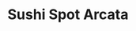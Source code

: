 ---
layout: place
title: "Sushi Spot Arcata"
permalink: /california/arcata/sushi-spot-arcata.html
stateAbbr: CA
stateName: California
cityName: Arcata
place_id: ChIJN2Fegu1a0VQRaxjwODqBtQA
photos:
  - name: >-
      places/ChIJN2Fegu1a0VQRaxjwODqBtQA/photos/AUy1YQ24f9J6C4I2m28M6Zi1_cphkuQfriwD3YF1tjxdrVhwXZgqh2Xs_FV0FgPda2j6rsHnqC_mtFy8oY81KFQVV32U5UxeIR4ljB1CGX8lclVn4l2Ez1JwuUxKqAV_vBtJE2KGQsTRwCCRimXm6UhAUO6NYG_8SYmJaL0hYTLUXv8MUU-ZQokM2vHeYwMY9xng3llcuAHxNKsHKqHLE9WGWnYb27ZwnehsvjNjzwADAF_ES37IVno66kvnfpSUX5Dl_hDancsIweRTre-vuk1x8ZBRzauSuW8u8RpfAUs159h83HppmQBuM_OGy90E25OFLW9hMqypjuhHOqccjD86XSsOgy2M2uHAOKSG_Gg2VGqu8gatDJ8_62QJv-PhtEiUCH48K2HexhzGsiTpJ0yJ1JsQqZYeFjeA2CiwJVF9BO_bI9Or
    widthPx: 3000
    heightPx: 4000
    authorAttributions:
      - displayName: Timoteo Boldton
        uri: https://maps.google.com/maps/contrib/106579144904862025933
        photoUri: >-
          https://lh3.googleusercontent.com/a-/ALV-UjUpUHEUZSUPviGuqdU9-JhakGCEpSl0pOqgoBwmSPY165xDw1Vq=s100-p-k-no-mo
    flagContentUri: >-
      https://www.google.com/local/imagery/report/?cb_client=maps_api_places.places_api&image_key=!1e10!2sCIHM0ogKEICAgICZlM6n3AE&hl=en-US
    googleMapsUri: >-
      https://www.google.com/maps/place//data=!3m4!1e2!3m2!1sCIHM0ogKEICAgICZlM6n3AE!2e10!4m2!3m1!1s0x54d15aed825e6137:0xb5813a38f0186b
  - name: >-
      places/ChIJN2Fegu1a0VQRaxjwODqBtQA/photos/AUy1YQ13MQJGa8s7t1HzoQ3UIdrneBbZLYXHHqvbA7ze_5WcFT8XDSgsMHRkdBD_Q2k67t5aDFO8n1L5vFvxqJxfGk6hxAn_kSYiOnaIDHu1tkUvdVEhN7k1HGtwyfXAs7wWI2JtDcOiaKsRAem5SuYUoN3TJxC0eQ26RNvVIEN9rQkZwxdIaGaKEmXmo3MvavCkDzr-by2RGBn9phg9M_ZK6PMuh18BdushdZ-PlWnOe7liyQTgyBkvgKs7qfaPepP6hwYCX8S5OQIn47hmI-nXjY9Rm5x9DTY810HqwYtAES40Sw
    widthPx: 4032
    heightPx: 2269
    authorAttributions:
      - displayName: Sushi Spot Arcata
        uri: https://maps.google.com/maps/contrib/113183687709007549422
        photoUri: >-
          https://lh3.googleusercontent.com/a-/ALV-UjWq6yOiQ7X0_bFRw1UWEJ_2b0JOmyPyu5o0TEgX8Awi4XV5FYE=s100-p-k-no-mo
    flagContentUri: >-
      https://www.google.com/local/imagery/report/?cb_client=maps_api_places.places_api&image_key=!1e10!2sAF1QipNypK1MGKf5XVAlFozAJkWYhBkOKlfAjGO_1QGi&hl=en-US
    googleMapsUri: >-
      https://www.google.com/maps/place//data=!3m4!1e2!3m2!1sAF1QipNypK1MGKf5XVAlFozAJkWYhBkOKlfAjGO_1QGi!2e10!4m2!3m1!1s0x54d15aed825e6137:0xb5813a38f0186b
  - name: >-
      places/ChIJN2Fegu1a0VQRaxjwODqBtQA/photos/AUy1YQ2sYWB2p53DDabyV2mCNrpEDarrHObXVgsw_50_qR3hAs9rYWfxtMEDAD1Jg1NMSg-bAwpe6dDWs2Q04zeGWOzYQeAz66qQq0o2OElZ8nN3edWBgs0elrYuNvVpnfvSmN0VCqBjGTPuZ5CgLU8vqqj2zsue94h59iDUn_vPP2UtGcPaEstR9QRLDQ6mblxeTNv7NG__tIZAQMoWtms6G9TsXUz30M8-o8qnys87CFJZHbmkqqH2kTUpBJKjO_Unps3GIaT0W7tBZxy9_fNihH2K7wmpqBpto7ywCO09L6HTUyk07kPBwW6LcH5p_v212yVrPaUSk_PPNAT5gmkS98Dv1cE-ZKzfEFgBOVZQD0-f1XAcTscPXVjE2WeDBCgOO7Kbm4Z9tedaz3DF7nQ_BC86WRPKZzk3-kiBNTjlaLcMnw
    widthPx: 3024
    heightPx: 3319
    authorAttributions:
      - displayName: Kendall Moore
        uri: https://maps.google.com/maps/contrib/110854052400107897941
        photoUri: >-
          https://lh3.googleusercontent.com/a-/ALV-UjWyp90eOn-WjfSTsZq45sBz8oKigkK-8i-NwxOgH_PoeBrCiQg=s100-p-k-no-mo
    flagContentUri: >-
      https://www.google.com/local/imagery/report/?cb_client=maps_api_places.places_api&image_key=!1e10!2sCIHM0ogKEICAgMCw1-y-Gw&hl=en-US
    googleMapsUri: >-
      https://www.google.com/maps/place//data=!3m4!1e2!3m2!1sCIHM0ogKEICAgMCw1-y-Gw!2e10!4m2!3m1!1s0x54d15aed825e6137:0xb5813a38f0186b
  - name: >-
      places/ChIJN2Fegu1a0VQRaxjwODqBtQA/photos/AUy1YQ28KQ6s7Tx-w3cUvbpa9I_TcVmeoEC9Qj3L4DUP-ONyVkGQ8LBH_xyViYskaYZMHqooW3NAaGvPBUNlCKdyA-YzBVxYuudKAOgEjfPqVoy0b7lu_1fnYGt9UWrAzKOLm7m9UnFxn36VxQERkBXvGay72dlrBfffC8abZ0zXH3_cexis5cSxwcnpMpmLxEVxdRcmEfqGirXr95MhfqbSjmKrtdirAkr6psM5StGTR0IKw6adN-nI2nVLMcPY87A_sjDRMf-7UPID6h3_1oUx1JmOkj8rt2VvnPvwO_ijkeWdJu5lrmBGa5yqoWn86mLE9BzYRYtLlM5WK4Cvra2Z6-N0V0awVWKb5pjKx3uMq4vJxe4El6Ufp7fInnEpm2VCn7fjS-3fqQR-3SpRNiCOdCwSteBN3K3boJ79JZ73EcJosUh3
    widthPx: 4032
    heightPx: 3024
    authorAttributions:
      - displayName: Bethany Weeks
        uri: https://maps.google.com/maps/contrib/103095583118360371324
        photoUri: >-
          https://lh3.googleusercontent.com/a-/ALV-UjUDBmiP0sIPnNKkPEDiG2R10nBQuif9sZdzPoqyfAG_Y87N0LH3=s100-p-k-no-mo
    flagContentUri: >-
      https://www.google.com/local/imagery/report/?cb_client=maps_api_places.places_api&image_key=!1e10!2sCIHM0ogKEICAgICr2e6kjgE&hl=en-US
    googleMapsUri: >-
      https://www.google.com/maps/place//data=!3m4!1e2!3m2!1sCIHM0ogKEICAgICr2e6kjgE!2e10!4m2!3m1!1s0x54d15aed825e6137:0xb5813a38f0186b
  - name: >-
      places/ChIJN2Fegu1a0VQRaxjwODqBtQA/photos/AUy1YQ3pOU2DiRxm7csCF91l1eAGW2waYD_eyAChCyQS-Aef_3Z1IZaGFlMMjGe7WuW_ZCgOHfoKgoDXC1omOI_V5aoDmOTBgbmqExOiskjU-pJSMvw1qoq7yzr5iSGeKUsWn3JtGnYGAApQfusuN01LZ4L_PXS6E_-coyahGnKREFar-o_nGUvOIl2McAmVD19MSxl7DBRHr09dcov9nCwOqmRrKLDbqOBN5Y544DJiznAUrYtC2zgJdjbUOdZ_YiVD_OjN1ubOhXjGiPnSKCHzlH5EUmVubLrVI3I1r4Qz2a2PxYXnUjpCtwHjJHSI4Bqd8WPoRhMsoL9FftAUp4u1CjFYTao8gTBeAbZ4K9TL6uJ9TiJjQ_6cgnanQB_AF-h2JvrqHEiSjvEzggJ6nGLeFjVZkE213cgLZQY8v7iDj2x14usH
    widthPx: 3024
    heightPx: 2289
    authorAttributions:
      - displayName: Kendall Moore
        uri: https://maps.google.com/maps/contrib/110854052400107897941
        photoUri: >-
          https://lh3.googleusercontent.com/a-/ALV-UjWyp90eOn-WjfSTsZq45sBz8oKigkK-8i-NwxOgH_PoeBrCiQg=s100-p-k-no-mo
    flagContentUri: >-
      https://www.google.com/local/imagery/report/?cb_client=maps_api_places.places_api&image_key=!1e10!2sCIHM0ogKEICAgMCw1-y-6wE&hl=en-US
    googleMapsUri: >-
      https://www.google.com/maps/place//data=!3m4!1e2!3m2!1sCIHM0ogKEICAgMCw1-y-6wE!2e10!4m2!3m1!1s0x54d15aed825e6137:0xb5813a38f0186b
  - name: >-
      places/ChIJN2Fegu1a0VQRaxjwODqBtQA/photos/AUy1YQ1yN89pewdnJN2PgZh7cXswKWJyuMEkrjeKBpeaAspUSDeqdUBGgUzDo6afW-iXBVvKUU_Vp3yPYQJ5i0nmNYQjr6Z1PHvb-6blvPp_n6dt66oebEelngbx3pKSmM2TGy1W6UMlVhKREuJrpM1tEaTX7WTHsVhznAeKEGD_EZwSHqiT5kHezaUzKebYhEnNskEXlM_BMOlSXqpzNYj_Coqqnq2BHaKhSVIiF2q2ClvRM3HdNy8PEaaUYzP3qW8DE-HxjKxV-k0ctYFn7mxr7GqJqmSpywWtkDIOcDvpzxYqIY5QGIEj0AyWUpDCAZxHda4YilsDg95nntNaF25vH7zKcxVpSXzZniJOL0tH_YY3O8NWqj1E-IwHq9LziHtgetFcJZMSKlTz8PVnR_cGugUCpFfi-vptWyqbZmdEazA
    widthPx: 2378
    heightPx: 1783
    authorAttributions:
      - displayName: Kendall Moore
        uri: https://maps.google.com/maps/contrib/110854052400107897941
        photoUri: >-
          https://lh3.googleusercontent.com/a-/ALV-UjWyp90eOn-WjfSTsZq45sBz8oKigkK-8i-NwxOgH_PoeBrCiQg=s100-p-k-no-mo
    flagContentUri: >-
      https://www.google.com/local/imagery/report/?cb_client=maps_api_places.places_api&image_key=!1e10!2sCIHM0ogKEICAgMCw1-y-Ow&hl=en-US
    googleMapsUri: >-
      https://www.google.com/maps/place//data=!3m4!1e2!3m2!1sCIHM0ogKEICAgMCw1-y-Ow!2e10!4m2!3m1!1s0x54d15aed825e6137:0xb5813a38f0186b
  - name: >-
      places/ChIJN2Fegu1a0VQRaxjwODqBtQA/photos/AUy1YQ0B0Ytfv5hBm6UE5_fTTOwY6TR2otcJv6rBML0i5BjZKU_l01Kk8JfX8xCas8mCAdYN2lGinR7B9xrLHexetqqtKHteLtpjkL0qWimVvXFWVDwrbrDTksHz0kbEWYoFErGz2jtvpxF6eh88_nOQYJEERZ0PkNHwSRrxndGZeR7eN1wPY66bu4zkQaP6lja4-gfEzaU-Srpl-jffP3lkGJi73iVAuFLEaEy9Xv-EIGq1fdjLg9VzZ4NCwdPohpR9E3WUXo9wxePc9EaDyjx1hKN69jx_KMDep3PgE4VVo3z4oBxOwYn3FBoY3ufsHMOGCkMRtLvYPn3IMxcbi6D9rvBH-B4YFELLVPwFtE21wkv8psSFpigeiy5UYjoc0DPn4fhZ8oHPEc7g1HmimlSrI701IO1gCyRzpU7XbDISJqkCSo3_LjjdGme4QjTDsswj
    widthPx: 3072
    heightPx: 4080
    authorAttributions:
      - displayName: William Pinnix
        uri: https://maps.google.com/maps/contrib/111703105441656309667
        photoUri: >-
          https://lh3.googleusercontent.com/a-/ALV-UjXLzEpj5WOK_ej1z-cv2Rgj7PHemrgROnC1lgIknyYSm2nCsq5R=s100-p-k-no-mo
    flagContentUri: >-
      https://www.google.com/local/imagery/report/?cb_client=maps_api_places.places_api&image_key=!1e10!2sCIABIhADyc5UPxvPgGe2RhMAA3OK&hl=en-US
    googleMapsUri: >-
      https://www.google.com/maps/place//data=!3m4!1e2!3m2!1sCIABIhADyc5UPxvPgGe2RhMAA3OK!2e10!4m2!3m1!1s0x54d15aed825e6137:0xb5813a38f0186b
  - name: >-
      places/ChIJN2Fegu1a0VQRaxjwODqBtQA/photos/AUy1YQ3mrf3SSeljrK9kD2aaqE_TQMahFvCSdPUk1sfSe-9ANVDF_YVbKeMsDTesbEgIgs9lF22mU2btYyWcjKc9loEDHz0kU2A2YG3ofQl4wJfOyH6fSSIBoSIANTnW-EnvpM41eMGspvM14YJZRSw4ozPkNQQe9Oe8g3pl1mUA26GIkai8lhhAHVnRH54yo3C_UKCdHWbWKNYhMkwnNWdBX0o0Q7LjfuJ5jAY4KMhzrlhWhRAQTWCsogvPANdEuXq6sztV83TJNJmupageIQECxwU4LfQ0mhWS-QAUeaZOW2naEMqXbzB3Dg0Rv0rSPFFMXyqgXum0DYZu12pG8gX09ABVUbeDHkqz8_gBYS8vYvUygMS6nx3AJ5StmavTeyd5YumcgAZpoSdgxUE0kjsdyO1bm41K2edRgh9-myz5elo
    widthPx: 4032
    heightPx: 3024
    authorAttributions:
      - displayName: Alina Ferguson
        uri: https://maps.google.com/maps/contrib/109288730612499670661
        photoUri: >-
          https://lh3.googleusercontent.com/a-/ALV-UjX03OsOkeAjK4dPQTWhxxxNO-GANk_ZHexvdjEliSf4TCpx9B9T=s100-p-k-no-mo
    flagContentUri: >-
      https://www.google.com/local/imagery/report/?cb_client=maps_api_places.places_api&image_key=!1e10!2sCIHM0ogKEICAgID2qquIbg&hl=en-US
    googleMapsUri: >-
      https://www.google.com/maps/place//data=!3m4!1e2!3m2!1sCIHM0ogKEICAgID2qquIbg!2e10!4m2!3m1!1s0x54d15aed825e6137:0xb5813a38f0186b
  - name: >-
      places/ChIJN2Fegu1a0VQRaxjwODqBtQA/photos/AUy1YQ092SdnSPHJkGsB9CroufoWTtAxckiS_ixc-I_CqTL08ZW9HI_x-Lf3asPGqMR8h9CXNyuqBYLZ2Iua2SWQOsEdOhjMhm4dCJ7QWtsNmSMb4lsTyGVIkWZg2_gVflDHDlxxEKwcV8B9hlwBD4N886a4bc2NiTJQr72G10xeyRmKa1MtLiCalhn4BGihvmCBVgm_StimABD0C3iFzuHbzsb1X8uIlwXtSDE9_F-ZdMcmEiCX2tKLF0kaqgTTDxmjYJRsbrzOPT-F5O646gorYA_8zda-nILqbtCY7fUEyyTkijeQ97fVhCeVmeoEz5OWrTQ3RNPPYWtMtFA8S-V1OIhOXg8CxBDhUExH9RljZSgC83aXibTCcVqU1l27TrEbIjimqDgWaL24jlTLaJ6lvyLXxh-vEYigTgWJSTOXOD-V9Q
    widthPx: 3000
    heightPx: 4000
    authorAttributions:
      - displayName: Kolohe
        uri: https://maps.google.com/maps/contrib/114348602407311644089
        photoUri: >-
          https://lh3.googleusercontent.com/a-/ALV-UjXffg7nZ6FCGg-3rXcZteRtLZy4XtIyyhbtzPSEDeRFVIppNNCFzQ=s100-p-k-no-mo
    flagContentUri: >-
      https://www.google.com/local/imagery/report/?cb_client=maps_api_places.places_api&image_key=!1e10!2sCIHM0ogKEICAgID226qVJA&hl=en-US
    googleMapsUri: >-
      https://www.google.com/maps/place//data=!3m4!1e2!3m2!1sCIHM0ogKEICAgID226qVJA!2e10!4m2!3m1!1s0x54d15aed825e6137:0xb5813a38f0186b
  - name: >-
      places/ChIJN2Fegu1a0VQRaxjwODqBtQA/photos/AUy1YQ1vHQka6B3rewmM-7j54HVPq91BfNctbvoZJHWpJdo1aIXm8xEyajq0aJ-7Awn7EwR80YZ0StTf6A9ZO231DhX24t8cgLzGOh8Dc-Y_JdVB5UmES58AMaeqokWpqMvOY_JEBE5_aCs9CaNSRS9_kAzxjHrmN2Co43Tn3vVZIunfUQzWyiQ9X0M0eFCJ1GcSwIEuv9QwaE_QLSYpXJ62XmvT4Ij6lBL2-MuyPZnNvsD5XLt1QhTzzgs_2FzjuQDNJJgby0_MtzkBLlHFTSLyXamBBwR4AFfaRZrRuS3iaUYbFNsPuAk5tVDue9R8G31ChaDGi5UwaaR6VUAAX2j9fn1YJw7HcT_euKFrw9Cu4yyQ5OHJ98EcP72ajXEDKEDgv5XDTPweN15XlmxXsJWUR2OqVvz3LQy-D-pXzqFPMnRUXu37
    widthPx: 4032
    heightPx: 3024
    authorAttributions:
      - displayName: Alina Ferguson
        uri: https://maps.google.com/maps/contrib/109288730612499670661
        photoUri: >-
          https://lh3.googleusercontent.com/a-/ALV-UjX03OsOkeAjK4dPQTWhxxxNO-GANk_ZHexvdjEliSf4TCpx9B9T=s100-p-k-no-mo
    flagContentUri: >-
      https://www.google.com/local/imagery/report/?cb_client=maps_api_places.places_api&image_key=!1e10!2sCIHM0ogKEICAgID2qsvF2gE&hl=en-US
    googleMapsUri: >-
      https://www.google.com/maps/place//data=!3m4!1e2!3m2!1sCIHM0ogKEICAgID2qsvF2gE!2e10!4m2!3m1!1s0x54d15aed825e6137:0xb5813a38f0186b
address: '670 9th St #101, Arcata, CA 95521, USA'
street: '670 9th St #101'
city: Arcata
state: CA
zip: '95521'
country: USA
neighborhood: null
latitude: '40.868830'
longitude: '-124.085383'
accessibility_options:
  wheelchairAccessibleParking: true
  wheelchairAccessibleEntrance: true
  wheelchairAccessibleRestroom: true
  wheelchairAccessibleSeating: true
business_status: OPERATIONAL
name: Sushi Spot Arcata
google_maps_links:
  directionsUri: >-
    https://www.google.com/maps/dir//''/data=!4m7!4m6!1m1!4e2!1m2!1m1!1s0x54d15aed825e6137:0xb5813a38f0186b!3e0
  placeUri: https://maps.google.com/?cid=51089057847973995
  writeAReviewUri: >-
    https://www.google.com/maps/place//data=!4m3!3m2!1s0x54d15aed825e6137:0xb5813a38f0186b!12e1
  reviewsUri: >-
    https://www.google.com/maps/place//data=!4m4!3m3!1s0x54d15aed825e6137:0xb5813a38f0186b!9m1!1b1
  photosUri: >-
    https://www.google.com/maps/place//data=!4m3!3m2!1s0x54d15aed825e6137:0xb5813a38f0186b!10e5
primary_type: Sushi Restaurant
opening_hours:
  regular: null
  current: null
secondary_opening_hours:
  regular:
    weekdayDescriptions: null
    type: null
  current:
    weekdayDescriptions: null
    type: null
phone: null
price_level: null
price_range: null
rating: null
rating_count: 0
website: null
description: null
reviews: null
parking_options: null
payment_options: null
allow_dogs: null
curbside_pickup: null
delivery: null
dine_in: null
good_for_children: null
good_for_groups: null
good_for_sports: null
live_music: null
menu_for_children: null
outdoor_seating: null
reservable: null
restroom: null
serves_beer: null
serves_breakfast: null
serves_brunch: null
serves_cocktails: null
serves_coffee: null
serves_dinner: null
serves_dessert: null
serves_lunch: null
serves_vegetarian_food: null
serves_wine: null
takeout: null
slug: Sushi-Spot-Arcata

---